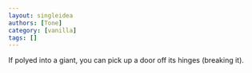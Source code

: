 ```yaml
---
layout: singleidea
authors: [Tone]
category: [vanilla]
tags: []
---
```

If polyed into a giant, you can pick up a door off its hinges (breaking it).
